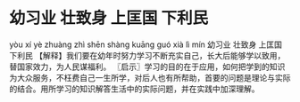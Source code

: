 # 幼习业     壮致身     上匡国     下利民

yòu xí yè 	zhuàng zhì shēn 	shàng kuāng guó 	xià lì mín
幼习业 	壮致身 	上匡国 	下利民
【解释】我们要在幼年时努力学习不断充实自己，长大后能够学以致用，替国家效力，为人民谋福利。
〖启示〗学习的目的在于应用，如何把学到的知识为大众服务，不枉费自己一生所学，对后人也有所帮助，首要的问题是理论与实际的结合。用所学习的知识解答生活中的实际问题，并在实践中加深理解。
